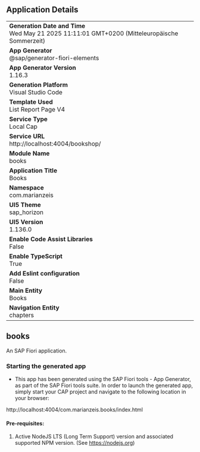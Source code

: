 ## Application Details
|               |
| ------------- |
|**Generation Date and Time**<br>Wed May 21 2025 11:11:01 GMT+0200 (Mitteleuropäische Sommerzeit)|
|**App Generator**<br>@sap/generator-fiori-elements|
|**App Generator Version**<br>1.16.3|
|**Generation Platform**<br>Visual Studio Code|
|**Template Used**<br>List Report Page V4|
|**Service Type**<br>Local Cap|
|**Service URL**<br>http://localhost:4004/bookshop/|
|**Module Name**<br>books|
|**Application Title**<br>Books|
|**Namespace**<br>com.marianzeis|
|**UI5 Theme**<br>sap_horizon|
|**UI5 Version**<br>1.136.0|
|**Enable Code Assist Libraries**<br>False|
|**Enable TypeScript**<br>True|
|**Add Eslint configuration**<br>False|
|**Main Entity**<br>Books|
|**Navigation Entity**<br>chapters|

## books

An SAP Fiori application.

### Starting the generated app

-   This app has been generated using the SAP Fiori tools - App Generator, as part of the SAP Fiori tools suite.  In order to launch the generated app, simply start your CAP project and navigate to the following location in your browser:

http://localhost:4004/com.marianzeis.books/index.html

#### Pre-requisites:

1. Active NodeJS LTS (Long Term Support) version and associated supported NPM version.  (See https://nodejs.org)


